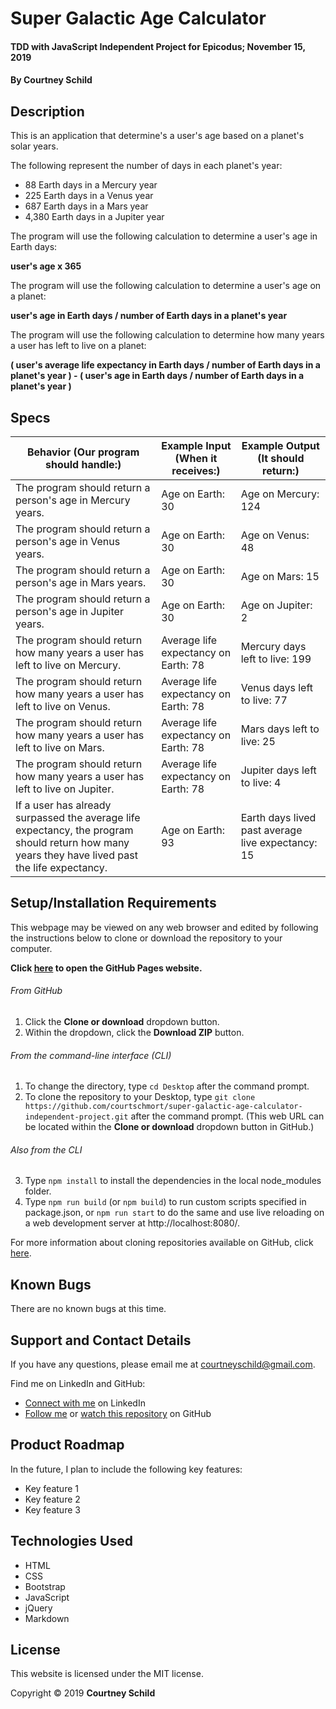 # Super Galactic Age Calculator

#### TDD with JavaScript Independent Project for Epicodus; November 15, 2019

#### By Courtney Schild

## Description

This is an application that determine's a user's age based on a planet's solar years.

The following represent the number of days in each planet's year:
* 88 Earth days in a Mercury year
* 225 Earth days in a Venus year
* 687 Earth days in a Mars year
* 4,380 Earth days in a Jupiter year

The program will use the following calculation to determine a user's age in Earth days:

**user's age x 365**

The program will use the following calculation to determine a user's age on a planet:

**user's age in Earth days / number of Earth days in a planet's year**

The program will use the following calculation to determine how many years a user has left to live on a planet:

**( user's average life expectancy in Earth days / number of Earth days in a planet's year ) - ( user's age in Earth days / number of Earth days in a planet's year )**

## Specs

<!-- This is another way to write out specs:
 * Spec:
  * Input:
  * Output:  -->

| Behavior (Our program should handle:) | Example Input (When it receives:) | Example Output (It should return:) |
| ----------- | ----------- | ----------- |
| The program should return a person's age in Mercury years. | Age on Earth: 30 | Age on Mercury: 124 |
| The program should return a person's age in Venus years. | Age on Earth: 30 | Age on Venus: 48 |
| The program should return a person's age in Mars years. | Age on Earth: 30 | Age on Mars: 15 |
| The program should return a person's age in Jupiter years. | Age on Earth: 30 | Age on Jupiter: 2 |
| The program should return how many years a user has left to live on Mercury. | Average life expectancy on Earth: 78 | Mercury days left to live: 199 |
| The program should return how many years a user has left to live on Venus. | Average life expectancy on Earth: 78 | Venus days left to live: 77 |
| The program should return how many years a user has left to live on Mars. | Average life expectancy on Earth: 78 | Mars days left to live: 25 |
| The program should return how many years a user has left to live on Jupiter. | Average life expectancy on Earth: 78 | Jupiter days left to live: 4 |
| If a user has already surpassed the average life expectancy, the program should return how many years they have lived past the life expectancy. | Age on Earth: 93 | Earth days lived past average live expectancy: 15 |

## Setup/Installation Requirements

This webpage may be viewed on any web browser and edited by following the instructions below to clone or download the repository to your computer.

**Click [here](https://courtschmort.github.io/super-galactic-age-calculator-independent-project/) to open the GitHub Pages website.**

###### From GitHub
1. Click the **Clone or download** dropdown button.
2. Within the dropdown, click the **Download ZIP** button.

###### From the command-line interface (CLI)
1. To change the directory, type `cd Desktop` after the command prompt.
2. To clone the repository to your Desktop, type `git clone https://github.com/courtschmort/super-galactic-age-calculator-independent-project.git` after the command prompt. (This web URL can be located within the **Clone or download** dropdown button in GitHub.)

###### Also from the CLI
3. Type `npm install` to install the dependencies in the local node_modules folder.
4. Type `npm run build` (or `npm build`) to run custom scripts specified in package.json, or `npm run start` to do the same and use live reloading on a web development server at http://localhost:8080/.

For more information about cloning repositories available on GitHub, click [here](https://help.github.com/en/articles/which-remote-url-should-i-use).

## Known Bugs

There are no known bugs at this time.

## Support and Contact Details

If you have any questions, please email me at courtneyschild@gmail.com.

Find me on LinkedIn and GitHub:

* [Connect with me](https://www.linkedin.com/in/courtneyschild/) on LinkedIn
* [Follow me](https://github.com/courtschmort) or [watch this repository](https://github.com/courtschmort/super-galactic-age-calculator-independent-project.git) on GitHub

## Product Roadmap

In the future, I plan to include the following key features:
* Key feature 1
* Key feature 2
* Key feature 3

## Technologies Used

* HTML
* CSS
* Bootstrap
* JavaScript
* jQuery
* Markdown

## License

This website is licensed under the MIT license.

Copyright &copy; 2019 **Courtney Schild**
